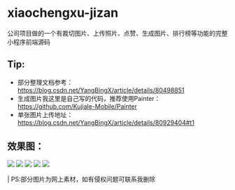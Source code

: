 # xiaochengxu-jizan
公司项目做的一个有裁切图片、上传照片、点赞、生成图片、排行榜等功能的完整小程序前端源码
## Tip:
- 部分整理文档参考：https://blog.csdn.net/YangBingX/article/details/80498851
- 生成图片我这里是自己写的代码，推荐使用Painter：https://github.com/Kujiale-Mobile/Painter
- 单张图片上传地址：https://blog.csdn.net/YangBingX/article/details/80929404#t1


## 效果图：
<img src="show/s1.png" />
<img src="show/s3.png" />
<img src="show/s2.png" />
<img src="show/s4.png" />
<img src="show/s5.png" />

| PS:部分图片为网上素材，如有侵权问题可联系我删除
